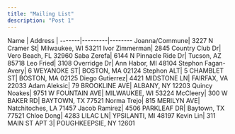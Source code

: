 ```yaml
---
title: "Mailing List"
description: "Post 1"
---
```


  Name | Address | 
-------|---------|--------
Joanna/Commune| 3227 N Cramer St| Milwaukee, WI 53211
Ivor Zimmerman| 2845 Country Club Dr| Vero Beach, FL 32960
Saba Zerefa| 6144 N Pinnacle Ride Dr| Tucson, AZ 85718
Leo Fried| 3108 Overridge Dr| Ann Habor, MI 48104
Stephon Fagan-Avery| 6 WEYANOKE ST| BOSTON, MA 02124
Stephon ALT| 5 CHAMBLET ST| BOSTON, MA 02125
Diego Gutierrez| 4421 MIDSTONE LN| FAIRFAX, VA 22033
Adam Aleksic| 79 BROOKLINE AVE| ALBANY, NY 12203
Quincy Noakes| 9751 W FOUNTAIN AVE| MILWAUKEE, WI 53224
McCleery| 300 W BAKER RD| BAYTOWN, TX 77521
Norma Trejo| 815 MERILYN AVE| Natchitoches, LA 71457
Jacob Ramirez| 4506 PARKLEAF DR| Baytown, TX 77521
Chloe Dong| 4283 LILAC LN| YPSILANTI, MI 48197
Kevin Lin| 311 MAIN ST APT 3| POUGHKEEPSIE, NY 12601